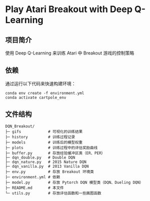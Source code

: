 # Play Atari Breakout with Deep Q-Learning

## 项目简介

使用 Deep Q-Learning 来训练 Atari 中 Breakout 游戏的控制策略

## 依赖

通过运行以下代码来快速构建环境：

```
conda env create -f environment.yml
conda activate cartpole_env
```

## 文件结构

```
DQN_Breakout/
├─ gifs            # 可视化的训练结果
├─ history         # 训练过程记录
├─ models          # 训练后的模型权重
├─ plots           # 训练过程中的评估奖励曲线
├─ buffer.py       # 存放经验缓冲区类（ER、PER）
├─ dqn_double.py   # Double DQN
├─ dqn_nature.py   # 2015 Nature DQN
├─ dqn_vanilla.py  # 2013 Vanilla DQN
├─ env.py          # 存放 Breakout 环境类
├─ environment.yml # 依赖
├─ model.py        # 存放 Pytorch DQN 模型类（DQN、Dueling DQN）
├─ README.md       # 本文件
└─ utils.py        # 存放评估函数和一些画图函数
```